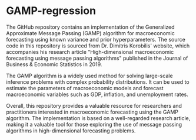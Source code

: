 # GAMP-regression
The GitHub repository contains an implementation of the Generalized Approximate Message Passing (GAMP) algorithm for macroeconomic forecasting using known variance and prior hyperparameters. The source code in this repository is sourced from Dr. Dimitris Korobilis' website, which accompanies his research article "High-dimensional macroeconomic forecasting using message passing algorithms" published in the Journal of Business & Economic Statistics in 2019.

The GAMP algorithm is a widely used method for solving large-scale inference problems with complex probability distributions. It can be used to estimate the parameters of macroeconomic models and forecast macroeconomic variables such as GDP, inflation, and unemployment rates.

Overall, this repository provides a valuable resource for researchers and practitioners interested in macroeconomic forecasting using the GAMP algorithm. The implementation is based on a well-regarded research article, making it a valuable tool for those exploring the use of message passing algorithms in high-dimensional forecasting problems.
